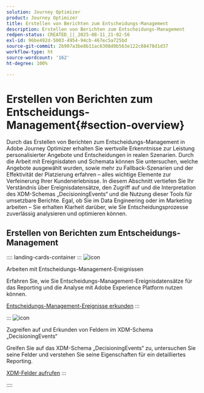 ```yaml
---
solution: Journey Optimizer
product: Journey Optimizer
title: Erstellen von Berichten zum Entscheidungs-Management
description: Erstellen von Berichten zum Entscheidungs-Management
redpen-status: CREATED_||_2025-08-11_21-02-56
exl-id: 96be492d-5003-4954-94cb-467ec5a725bd
source-git-commit: 2b907a3be8b11ac6308d0b563e122c88478d1d37
workflow-type: ht
source-wordcount: '162'
ht-degree: 100%

---
```


# Erstellen von Berichten zum Entscheidungs-Management{#section-overview}

Durch das Erstellen von Berichten zum Entscheidungs-Management in Adobe Journey Optimizer erhalten Sie wertvolle Erkenntnisse zur Leistung personalisierter Angebote und Entscheidungen in realen Szenarien. Durch die Arbeit mit Ereignisdaten und Schemata können Sie untersuchen, welche Angebote ausgewählt wurden, sowie mehr zu Fallback-Szenarien und der Effektivität der Platzierung erfahren – alles wichtige Elemente zur Verfeinerung Ihrer Kundenerlebnisse. In diesem Abschnitt vertiefen Sie Ihr Verständnis über Ereignisdatensätze, den Zugriff auf und die Interpretation des XDM-Schemas „DecisioningEvents“ und die Nutzung dieser Tools für umsetzbare Berichte. Egal, ob Sie im Data Engineering oder im Marketing arbeiten – Sie erhalten Klarheit darüber, wie Sie Entscheidungsprozesse zuverlässig analysieren und optimieren können.

## Erstellen von Berichten zum Entscheidungs-Management

:::: landing-cards-container
:::
![icon](https://cdn.experienceleague.adobe.com/icons/book.svg?lang=de)

Arbeiten mit Entscheidungs-Management-Ereignissen

Erfahren Sie, wie Sie Entscheidungs-Management-Ereignisdatensätze für das Reporting und die Analyse mit Adobe Experience Platform nutzen können.

[Entscheidungs-Management-Ereignisse erkunden](../using/offers/reports/get-started-events.md)
:::

:::
![icon](https://cdn.experienceleague.adobe.com/icons/list-check.svg?lang=de)

Zugreifen auf und Erkunden von Feldern im XDM-Schema „DecisioningEvents“

Greifen Sie auf das XDM-Schema „DecisioningEvents“ zu, untersuchen Sie seine Felder und verstehen Sie seine Eigenschaften für ein detailliertes Reporting.

[XDM-Felder aufrufen](../using/offers/reports/xdm-fields.md)
:::

::::
